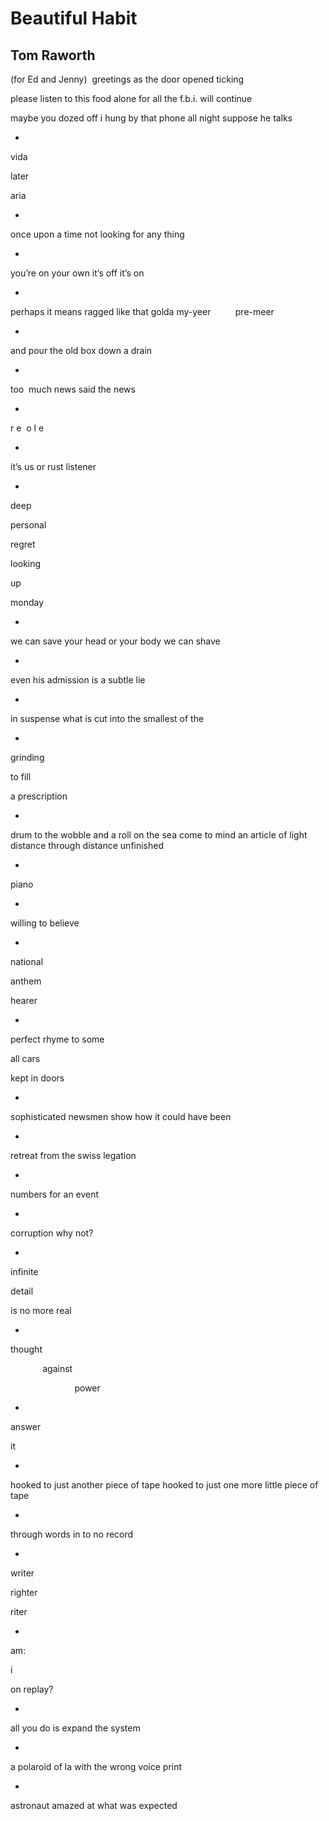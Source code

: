 # Beautiful Habit
## Tom Raworth
(for Ed and Jenny) ﻿
greetings
as the door opened
ticking

please listen to this
food alone for all
the f.b.i. will continue

maybe you dozed off
i hung by that phone all night
suppose he talks

*

vida

later

aria

*

once upon a time
not looking for any thing

*

you’re on
your own
it’s off
it’s on

*

perhaps it means
ragged like that
golda my-yeer
         pre-meer

*

and pour the old box
down a drain

*

too  much news
said the news

*

r e  o l e

*

it’s us
or rust
listener

*

deep

personal

regret

looking

up

monday

*

we can save
your head or your body
we can shave

*

even
his admission
is
a subtle lie

*

in suspense
what is cut into
the smallest of the

*

grinding

to fill

a prescription

*

drum to the wobble and a roll on the sea
come to mind an article of light
distance through distance unfinished

*

piano

*

willing to believe

*

national

anthem

hearer

*

perfect rhyme to some

all cars

kept in doors

*

sophisticated
newsmen
show how
it could have been

*
retreat
from the swiss
legation

*

numbers
for an event

*

corruption
why not?

*

infinite

detail

is no more real

*

thought

             against

                          power

*

answer


it

*

hooked
to just another
piece of tape
hooked
to just one more
little piece of tape

*

through words in to
no
record


*

writer

righter

riter

*

am:

i

on replay?

*

all you
do is
expand
the system

*

a polaroid
of la
with the wrong
voice print

*

astronaut
amazed
at what
was expected
